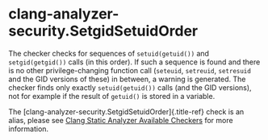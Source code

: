 # clang-analyzer-security.SetgidSetuidOrder

The checker checks for sequences of `setuid(getuid())` and
`setgid(getgid())` calls (in this order). If such a sequence is found
and there is no other privilege-changing function call (`seteuid`,
`setreuid`, `setresuid` and the GID versions of these) in between, a
warning is generated. The checker finds only exactly `setuid(getuid())`
calls (and the GID versions), not for example if the result of
`getuid()` is stored in a variable.

The [clang-analyzer-security.SetgidSetuidOrder]{.title-ref} check is an
alias, please see [Clang Static Analyzer Available
Checkers](https://clang.llvm.org/docs/analyzer/checkers.html#security-setgidsetuidorder-c)
for more information.

